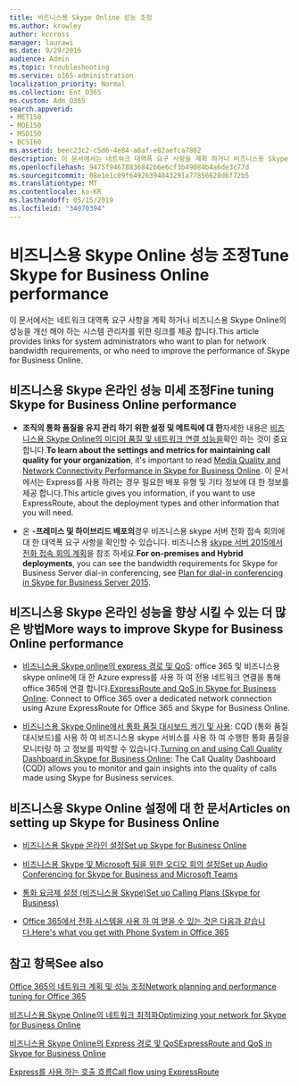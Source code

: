 ```yaml
---
title: 비즈니스용 Skype Online 성능 조정
ms.author: krowley
author: kccross
manager: laurawi
ms.date: 9/29/2016
audience: Admin
ms.topic: troubleshooting
ms.service: o365-administration
localization_priority: Normal
ms.collection: Ent_O365
ms.custom: Adm_O365
search.appverid:
- MET150
- MOE150
- MSO150
- BCS160
ms.assetid: beec23c2-c5d6-4e84-a8af-e82aefca7802
description: 이 문서에서는 네트워크 대역폭 요구 사항을 계획 하거나 비즈니스용 Skype Online의 성능을 개선 해야 하는 시스템 관리자를 위한 링크를 제공 합니다.
ms.openlocfilehash: 9475f94678836842b6e6cf3b49084b4a6de3c77d
ms.sourcegitcommit: 08e1e1c09f64926394043291a77856620d6f72b5
ms.translationtype: MT
ms.contentlocale: ko-KR
ms.lasthandoff: 05/15/2019
ms.locfileid: "34070394"
---
```

# <a name="tune-skype-for-business-online-performance"></a><span data-ttu-id="bda75-103">비즈니스용 Skype Online 성능 조정</span><span class="sxs-lookup"><span data-stu-id="bda75-103">Tune Skype for Business Online performance</span></span>

<span data-ttu-id="bda75-104">이 문서에서는 네트워크 대역폭 요구 사항을 계획 하거나 비즈니스용 Skype Online의 성능을 개선 해야 하는 시스템 관리자를 위한 링크를 제공 합니다.</span><span class="sxs-lookup"><span data-stu-id="bda75-104">This article provides links for system administrators who want to plan for network bandwidth requirements, or who need to improve the performance of Skype for Business Online.</span></span> 
  
## <a name="fine-tuning-skype-for-business-online-performance"></a><span data-ttu-id="bda75-105">비즈니스용 Skype 온라인 성능 미세 조정</span><span class="sxs-lookup"><span data-stu-id="bda75-105">Fine tuning Skype for Business Online performance</span></span>

- <span data-ttu-id="bda75-106">**조직의 통화 품질을 유지 관리 하기 위한 설정 및 메트릭에 대 한**자세한 내용은 [비즈니스용 Skype Online의 미디어 품질 및 네트워크 연결 성능을](https://docs.microsoft.com/skypeforbusiness/optimizing-your-network/media-quality-and-network-connectivity-performance)확인 하는 것이 중요 합니다.</span><span class="sxs-lookup"><span data-stu-id="bda75-106">**To learn about the settings and metrics for maintaining call quality for your organization**, it's important to read [Media Quality and Network Connectivity Performance in Skype for Business Online](https://docs.microsoft.com/skypeforbusiness/optimizing-your-network/media-quality-and-network-connectivity-performance).</span></span> <span data-ttu-id="bda75-107">이 문서에서는 Express를 사용 하려는 경우 필요한 배포 유형 및 기타 정보에 대 한 정보를 제공 합니다.</span><span class="sxs-lookup"><span data-stu-id="bda75-107">This article gives you information, if you want to use ExpressRoute, about the deployment types and other information that you will need.</span></span>
    
- <span data-ttu-id="bda75-108">온 **-프레미스 및 하이브리드 배포의**경우 비즈니스용 skype 서버 전화 접속 회의에 대 한 대역폭 요구 사항을 확인할 수 있습니다. 비즈니스용 [skype 서버 2015에서 전화 접속 회의 계획](https://docs.microsoft.com/skypeforbusiness/plan-your-deployment/conferencing/dial-in-conferencing)을 참조 하세요.</span><span class="sxs-lookup"><span data-stu-id="bda75-108">**For on-premises and Hybrid deployments**, you can see the bandwidth requirements for Skype for Business Server dial-in conferencing, see [Plan for dial-in conferencing in Skype for Business Server 2015](https://docs.microsoft.com/skypeforbusiness/plan-your-deployment/conferencing/dial-in-conferencing).</span></span>
    
## <a name="more-ways-to-improve-skype-for-business-online-performance"></a><span data-ttu-id="bda75-109">비즈니스용 Skype 온라인 성능을 향상 시킬 수 있는 더 많은 방법</span><span class="sxs-lookup"><span data-stu-id="bda75-109">More ways to improve Skype for Business Online performance</span></span>

- <span data-ttu-id="bda75-110">[비즈니스용 Skype online의 express 경로 및 QoS](https://docs.microsoft.com/skypeforbusiness/optimizing-your-network/expressroute-and-qos-in-skype-for-business-online): office 365 및 비즈니스용 skype online에 대 한 Azure express를 사용 하 여 전용 네트워크 연결을 통해 office 365에 연결 합니다.</span><span class="sxs-lookup"><span data-stu-id="bda75-110">[ExpressRoute and QoS in Skype for Business Online](https://docs.microsoft.com/skypeforbusiness/optimizing-your-network/expressroute-and-qos-in-skype-for-business-online): Connect to Office 365 over a dedicated network connection using Azure ExpressRoute for Office 365 and Skype for Business Online.</span></span> 
    
- <span data-ttu-id="bda75-111">[비즈니스용 Skype Online에서 통화 품질 대시보드 켜기 및 사용](https://docs.microsoft.com/SkypeForBusiness/using-call-quality-in-your-organization/turning-on-and-using-call-quality-dashboard): CQD (통화 품질 대시보드)를 사용 하 여 비즈니스용 skype 서비스를 사용 하 여 수행한 통화 품질을 모니터링 하 고 정보를 파악할 수 있습니다.</span><span class="sxs-lookup"><span data-stu-id="bda75-111">[Turning on and using Call Quality Dashboard in Skype for Business Online](https://docs.microsoft.com/SkypeForBusiness/using-call-quality-in-your-organization/turning-on-and-using-call-quality-dashboard): The Call Quality Dashboard (CQD) allows you to monitor and gain insights into the quality of calls made using Skype for Business services.</span></span> 
    
## <a name="articles-on-setting-up-skype-for-business-online"></a><span data-ttu-id="bda75-112">비즈니스용 Skype Online 설정에 대 한 문서</span><span class="sxs-lookup"><span data-stu-id="bda75-112">Articles on setting up Skype for Business Online</span></span>

- [<span data-ttu-id="bda75-113">비즈니스용 Skype 온라인 설정</span><span class="sxs-lookup"><span data-stu-id="bda75-113">Set up Skype for Business Online</span></span>](https://docs.microsoft.com/skypeforbusiness/set-up-skype-for-business-online/set-up-skype-for-business-online)
    
- [<span data-ttu-id="bda75-114">비즈니스용 Skype 및 Microsoft 팀을 위한 오디오 회의 설정</span><span class="sxs-lookup"><span data-stu-id="bda75-114">Set up Audio Conferencing for Skype for Business and Microsoft Teams</span></span>](https://docs.microsoft.com/skypeforbusiness/audio-conferencing-in-office-365/set-up-audio-conferencing)
    
- [<span data-ttu-id="bda75-115">통화 요금제 설정 (비즈니스용 Skype)</span><span class="sxs-lookup"><span data-stu-id="bda75-115">Set up Calling Plans (Skype for Business)</span></span>](https://docs.microsoft.com/SkypeForBusiness/what-are-calling-plans-in-office-365/set-up-calling-plans)
    
- [<span data-ttu-id="bda75-116">Office 365에서 전화 시스템을 사용 하 여 얻을 수 있는 것은 다음과 같습니다.</span><span class="sxs-lookup"><span data-stu-id="bda75-116">Here's what you get with Phone System in Office 365</span></span>](https://docs.microsoft.com/skypeforbusiness/what-is-phone-system-in-office-365/here-s-what-you-get-with-phone-system)
    
## <a name="see-also"></a><span data-ttu-id="bda75-117">참고 항목</span><span class="sxs-lookup"><span data-stu-id="bda75-117">See also</span></span>

[<span data-ttu-id="bda75-118">Office 365의 네트워크 계획 및 성능 조정</span><span class="sxs-lookup"><span data-stu-id="bda75-118">Network planning and performance tuning for Office 365</span></span>](network-planning-and-performance.md)
  
[<span data-ttu-id="bda75-119">비즈니스용 Skype Online의 네트워크 최적화</span><span class="sxs-lookup"><span data-stu-id="bda75-119">Optimizing your network for Skype for Business Online</span></span>](https://docs.microsoft.com/skypeforbusiness/optimizing-your-network/optimizing-your-network)
  
[<span data-ttu-id="bda75-120">비즈니스용 Skype Online의 Express 경로 및 QoS</span><span class="sxs-lookup"><span data-stu-id="bda75-120">ExpressRoute and QoS in Skype for Business Online</span></span>](https://docs.microsoft.com/skypeforbusiness/optimizing-your-network/expressroute-and-qos-in-skype-for-business-online)
  
[<span data-ttu-id="bda75-121">Express를 사용 하는 호출 흐름</span><span class="sxs-lookup"><span data-stu-id="bda75-121">Call flow using ExpressRoute</span></span>](https://docs.microsoft.com/skypeforbusiness/optimizing-your-network/call-flow-using-expressroute)

